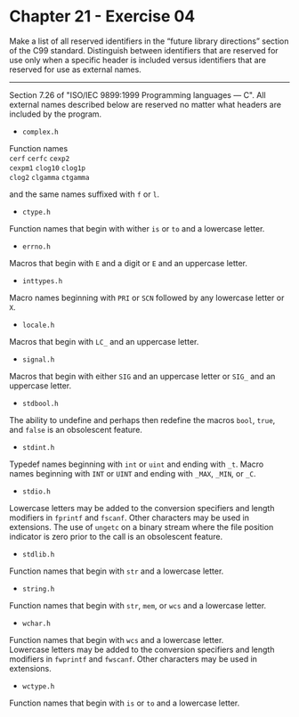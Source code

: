 # Chapter 21 - Exercise 04

Make a list of all reserved identifiers in the “future library directions” section of the C99 standard. Distinguish between identifiers that are reserved for use only when a specific header is included versus identifiers that are reserved for use as external names.

---

Section 7.26 of "ISO/IEC 9899:1999 Programming languages — C". All external names described below are reserved no matter what headers are included by the program.  

+ `complex.h`

Function names  
`cerf` `cerfc` `cexp2`   
`cexpm1` `clog10` `clog1p`  
`clog2` `clgamma` `ctgamma`   

and the same names suffixed with `f` or `l`.  

+ `ctype.h`  

Function names that begin with wither `is` or `to` and a lowercase letter.  

+ `errno.h`  

Macros that begin with `E` and a digit or `E` and an uppercase letter.  

+ `inttypes.h`  

Macro names beginning with `PRI` or `SCN` followed by any lowercase letter or `X`.  

+ `locale.h`  

Macros that begin with `LC_` and an uppercase letter.   

+ `signal.h`  

Macros that begin with either `SIG` and an uppercase letter or `SIG_` and an uppercase letter.   

+ `stdbool.h`  

The ability to undefine and perhaps then redefine the macros `bool`, `true`, and `false` is an obsolescent feature.

+ `stdint.h`  

Typedef names beginning with `int` or `uint` and ending with `_t`. 
Macro names beginning with `INT` or `UINT` and ending with `_MAX`, `_MIN`, or `_C`.

+ `stdio.h`  

Lowercase letters may be added to the conversion specifiers and length modifiers in `fprintf` and `fscanf`. Other characters may be used in extensions. The use of `ungetc` on a binary stream where the file position indicator is zero prior to the call is an obsolescent feature.  

+ `stdlib.h`  

Function names that begin with `str` and a lowercase letter.   

+ `string.h`  

Function names that begin with `str`, `mem`, or `wcs` and a lowercase letter.  

+ `wchar.h`  

Function names that begin with `wcs` and a lowercase letter.  
Lowercase letters may be added to the conversion specifiers and length modifiers in `fwprintf` and `fwscanf`. Other characters may be used in extensions.  

+ `wctype.h`  

Function names that begin with `is` or `to` and a lowercase letter.   

